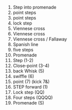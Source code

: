 1. Step into promenade
2. point steps
3. point steps
4. lock step
5. Viennese cross
6. Viennese cross
7. Viennese cross / Fallaway
8. Spanish line
8. five steps
9. Promenade
10. Step (1-2)
11. Close-point (3-4)
12. back Whisk (5)
13. swiffle (6)
14. point (7) (kick 7&)
15. STEP forward (1)
16. Lock step (QQ)
17. Four steps (QQQQ)
18. Promenade (S)
